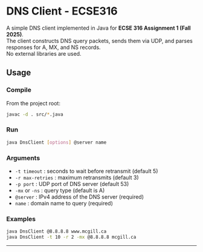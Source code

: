 # DNS Client - ECSE316

A simple DNS client implemented in Java for **ECSE 316 Assignment 1 (Fall 2025)**.  
The client constructs DNS query packets, sends them via UDP, and parses responses for A, MX, and NS records.  
No external libraries are used.

## Usage

### Compile

From the project root:

```bash
javac -d . src/*.java
```

### Run

```bash
java DnsClient [options] @server name
```

### Arguments

- `-t timeout` : seconds to wait before retransmit (default 5)
- `-r max-retries` : maximum retransmits (default 3)
- `-p port` : UDP port of DNS server (default 53)
- `-mx` or `-ns` : query type (default is A)
- `@server` : IPv4 address of the DNS server (required)
- `name` : domain name to query (required)

### Examples

```bash
java DnsClient @8.8.8.8 www.mcgill.ca
java DnsClient -t 10 -r 2 -mx @8.8.8.8 mcgill.ca
```

---
